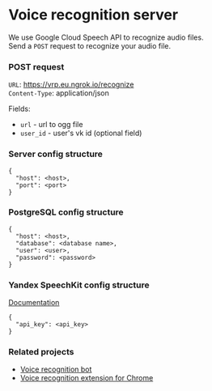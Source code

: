 # Voice recognition server

We use Google Cloud Speech API to recognize audio files. <br>
Send a `POST` request to recognize your audio file.

### POST request
`URL`: https://vrp.eu.ngrok.io/recognize <br>
`Content-Type`: application/json

Fields:
* `url` - url to ogg file
* `user_id` - user's vk id (optional field)

### Server config structure
```
{
  "host": <host>,
  "port": <port>
}
```

### PostgreSQL config structure
```
{
  "host": <host>,
  "database": <database name>,
  "user": <user>,
  "password": <password>
}
```

### Yandex SpeechKit config structure
[Documentation](https://tech.yandex.com/speechkit/cloud/doc/guide/concepts/asr-overview-technology-docpage/)
```
{
  "api_key": <api_key>
}
```

### Related projects
* [Voice recognition bot](https://github.com/Rebryk/VRP-Bot)
* [Voice recognition extension for Chrome](https://github.com/Rebryk/VRP-Chrome-Extension/)
